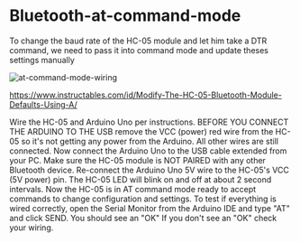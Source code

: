 # Bluetooth-at-command-mode

To change the baud rate of the HC-05 module and let him take a DTR command,
we need to pass it into command mode and update theses settings manually


![at-command-mode-wiring](../images/at-command-mode.png)

https://www.instructables.com/id/Modify-The-HC-05-Bluetooth-Module-Defaults-Using-A/

Wire the HC-05 and Arduino Uno per instructions.
BEFORE YOU CONNECT THE ARDUINO TO THE USB remove the VCC (power) red wire from the HC-05 so it's not getting any power from the Arduino. All other wires are still connected.
Now connect the Arduino Uno to the USB cable extended from your PC.
Make sure the HC-05 module is NOT PAIRED with any other Bluetooth device.
Re-connect the Arduino Uno 5V wire to the HC-05's VCC (5V power) pin.
The HC-05 LED will blink on and off at about 2 second intervals. Now the HC-05 is in AT command mode ready to accept commands to change configuration and settings.
To test if everything is wired correctly,  open the Serial Monitor from the Arduino IDE and type "AT" and click SEND. You should see an "OK"
If you don't see an "OK" check your wiring.
